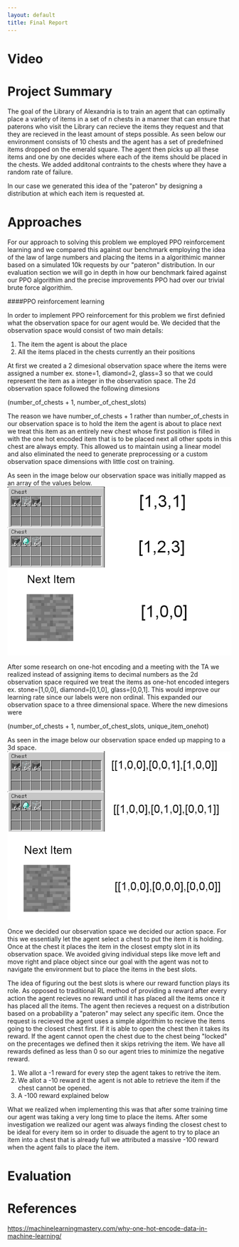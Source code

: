 ```yaml
---
layout: default
title: Final Report
---
```


# Video

# Project Summary
The goal of the Library of Alexandria is to train an agent that can optimally place a variety of items in a set of n chests in a manner that can ensure that paterons who visit the Library can recieve the items they request and that they are recieved in the least amount of steps possible. As seen below our environment consists of 10 chests and the agent has a set of predefnined items dropped on the emerald square. The agent then picks up all these items and one by one decides where each of the items should be placed in the chests. We added additonal contraints to the chests where they have a random rate of failure.

In our case we generated this idea of the "pateron" by designing a distribution at which each item is requested at. 
# Approaches
For our approach to solving this problem we employed PPO reinforcement learning and we compared this against our benchmark employing the idea of the law of large numbers and placing the items in a algorithimic manner based on a simulated 10k requests by our "pateron" distribution. In our evaluation section we will go in depth in how our benchmark faired against our PPO algorithim and the precise improvements PPO had over our trivial brute force algorithim. 

####PPO reinforcement learning

In order to implement PPO reinforcement for this problem we first definied what the observation space for our agent would be. We decided that the observation space would consist of two main details:

1. The item the agent is about the place
2. All the items placed in the chests currently an their positions

At first we created a 2 dimesional observation space where the items were assigned a number ex. stone=1, diamond=2, glass=3 so that we could represent the item as a integer in the observation space. The 2d observation space followed the following dimesions

(number_of_chests + 1, number_of_chest_slots) 

The reason we have number_of_chests + 1 rather than number_of_chests in our observation space is to hold the item the agent is about to place next we treat this item as an entirely new chest whose first position is filled in with the one hot encoded item that is to be placed next all other spots in this chest are always empty. This allowed us to maintain using a linear model and also eliminated the need to generate preprocessing or a custom observation space dimensions with little cost on training.

As seen in the image below our observation space was initially mapped as an array of the values below.
<img src="static/2d_observation.png"/>

After some research on one-hot encoding and a meeting with the TA we realized instead of assigning items to decimal numbers as the 2d observation space required we treat the items as one-hot encoded integers ex. stone=[1,0,0], diamond=[0,1,0], glass=[0,0,1]. This would improve our learning rate since our labels were non ordinal. This expanded our observation space to a three dimensional space. Where the new dimesions were

(number_of_chests + 1, number_of_chest_slots, unique_item_onehot) 

As seen in the image below our observation space ended up mapping to a 3d space.
<img src="static/one_hot_observation.png"/>



Once we decided our observation space we decided our action space. For this we essentially let the agent select a chest to put the item it is holding. Once at the chest it places the item in the closest empty slot in its observation space. We avoided giving individual steps like move left and move right and place object since our goal with the agent was not to navigate the environment but to place the items in the best slots.

The idea of figuring out the best slots is where our reward function plays its role. As opposed to traditional RL method of providing a reward after every action the agent recieves no reward until it has placed all the items once it has placed all the items. The agent then recieves a request on a distribution based on a probability a "pateron" may select any specific item. Once the request is recieved the agent uses a simple algorithim to recieve the items going to the closest chest first. If it is able to open the chest then it takes its reward. If the agent cannot open the chest due to the chest being "locked" on the precentages we defined then it skips retriving the item. We have all rewards defined as less than 0 so our agent tries to minimize the negative reward.

1. We allot a -1 reward for every step the agent takes to retrive the item.
2. We allot a -10 reward it the agent is not able to retrieve the item if the chest cannot be opened.
3. A -100 reward explained below

What we realized when implementing this was that after some training time our agent was taking a very long time to place the items. After some investigation we realized our agent was always finding the closest chest to be ideal for every item so in order to disuade the agent to try to place an item into a chest that is already full we attributed a massive -100 reward when the agent fails to place the item. 



 
# Evaluation

# References

https://machinelearningmastery.com/why-one-hot-encode-data-in-machine-learning/
